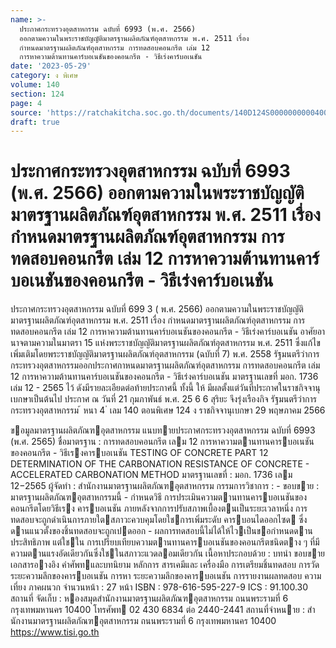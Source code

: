 ```yaml
---
name: >-
  ประกาศกระทรวงอุตสาหกรรม ฉบับที่ 6993 (พ.ศ. 2566)
  ออกตามความในพระราชบัญญัติมาตรฐานผลิตภัณฑ์อุตสาหกรรม พ.ศ. 2511 เรื่อง
  กำหนดมาตรฐานผลิตภัณฑ์อุตสาหกรรม การทดสอบคอนกรีต เล่ม 12
  การหาความต้านทานคาร์บอเนชันของคอนกรีต - วิธีเร่งคาร์บอเนชัน
date: '2023-05-29'
category: ง พิเศษ
volume: 140
section: 124
page: 4
source: 'https://ratchakitcha.soc.go.th/documents/140D124S0000000000400.pdf'
draft: true
---
```


# ประกาศกระทรวงอุตสาหกรรม ฉบับที่ 6993 (พ.ศ. 2566) ออกตามความในพระราชบัญญัติมาตรฐานผลิตภัณฑ์อุตสาหกรรม พ.ศ. 2511 เรื่อง กำหนดมาตรฐานผลิตภัณฑ์อุตสาหกรรม การทดสอบคอนกรีต เล่ม 12 การหาความต้านทานคาร์บอเนชันของคอนกรีต - วิธีเร่งคาร์บอเนชัน

ประกาศกระทรวงอุตสาหกรรม ฉบับที่ 699 3 ( พ.ศ. 2566) ออกตามความในพระราชบัญญัติมาตรฐานผลิตภัณฑ์อุตสาหกรรม พ.ศ. 2511 เรื่อง กำหนดมาตรฐานผลิตภัณฑ์อุตสาหกรรม การทดสอบคอนกรีต เล่ม 12 การหาความต้านทานคาร์บอเนชันของคอนกรีต - วิธีเร่งคาร์บอเนชัน อาศัยอานาจตามความในมาตรา 15 แห่งพระราชบัญญัติมาตรฐานผลิตภัณฑ์อุตสาหกรรม พ.ศ. 2511 ซึ่งแก้ไขเพิ่มเติมโดยพระราชบัญญัติมาตรฐานผลิตภัณฑ์อุตสาหกรรม (ฉบับที่ 7) พ.ศ. 2558 รัฐมนตรีว่าการกระทรวงอุตสาหกรรมออกประกาศกาหนดมาตรฐานผลิตภัณฑ์อุตสาหกรรม การทดสอบคอนกรีต เล่ม 12 การหาความต้านทานคาร์บอเนชันของคอนกรีต - วิธีเร่งคาร์บอเนชัน มาตรฐานเลขที่ มอก. 1736 เล่ม 12 - 2565 ไว้ ดังมีรายละเอียดต่อท้ายประกาศนี้ ทั้งนี้ ให้ มีผลตั้งแต่วันที่ประกาศในราชกิจจานุเบกษาเป็นต้นไป ประกาศ ณ วันที่ 21 กุมภาพันธ์ พ.ศ. 25 6 6 สุริยะ จึงรุ่งเรืองกิจ รัฐมนตรีว่าการกระทรวงอุตสาหกรรม ้ หนา 4 ่ เลม 140 ตอนพิเศษ 124 ง ราชกิจจานุเบกษา 29 พฤษภาคม 2566

ขอมูลมาตรฐานผลิตภัณฑอุตสาหกรรม แนบทายประกาศกระทรวงอุตสาหกรรม ฉบับที่ 6993 (พ.ศ. 2565) ชื่อมาตรฐาน : การทดสอบคอนกรีต เลม 12 การหาความตานทานคารบอเนชันของคอนกรีต - วิธีเรงคารบอเนชัน TESTING OF CONCRETE PART 12 DETERMINATION OF THE CARBONATION RESISTANCE OF CONCRETE - ACCELERATED CARBONATION METHOD มาตรฐานเลขที่ : มอก. 1736 เลม 12−2565 ผู้จัดทํา : สํานักงานมาตรฐานผลิตภัณฑอุตสาหกรรม กรรมการวิชาการ : - ขอบขาย : มาตรฐานผลิตภัณฑอุตสาหกรรมนี้ - กําหนดวิธี การประเมินความตานทานคารบอเนชันของคอนกรีตโดยวิธีเรง คารบอเนชัน ภายหลังจากการปรับสภาพเบื้องตนเป็นระยะเวลาหนึ่ง การทดสอบจะถูกดําเนินการภายใตสภาวะควบคุมโดยใชการเพิ่มระดับ คารบอนไดออกไซด ซึ่งดานแนวตั้งของชิ้นทดสอบจะถูกเปดออก - ผลการทดสอบนี้ไม่ได้ให้ไวเป็นขอกําหนดดานประสิทธิภาพ แต่ใชใน การเปรียบเทียบความตานทานคารบอเนชันของคอนกรีตชนิดตาง ๆ ที่มี ความตานแรงอัดเดียวกันซึ่งใชในสภาวะแวดลอมเดียวกัน เนื้อหาประกอบด้วย : บทนํา ขอบขาย เอกสารอางอิง คําศัพทและบทนิยาม หลักการ สารเคมีและ เครื่องมือ การเตรียมชิ้นทดสอบ การวัดระยะความลึกของคารบอเนชัน การหา ระยะความลึกของคารบอเนชัน การรายงานผลทดสอบ ความเที่ยง ภาคผนวก จํานวนหน้า : 27 หน้า ISBN : 978-616-595-227-9 ICS : 91.100.30 สถานที่ จัดเก็บ : หองสมุดสํานักงานมาตรฐานผลิตภัณฑอุตสาหกรรม ถนนพระรามที่ 6 กรุงเทพมหานคร 10400 โทรศัพท 02 430 6834 ต่อ 2440-2441 สถานที่จําหนาย : สํานักงานมาตรฐานผลิตภัณฑอุตสาหกรรม ถนนพระรามที่ 6 กรุงเทพมหานคร 10400 https://www.tisi.go.th
